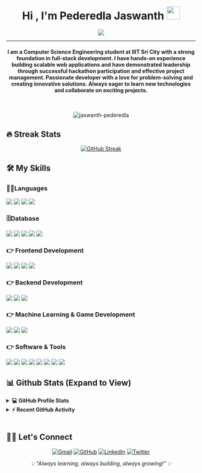 <h1 align="center">Hi , I'm Pederedla Jaswanth <img src="https://media.giphy.com/media/hvRJCLFzcasrR4ia7z/giphy.gif" width="35"></h1>
<p align="center">
 <a href="https://github.com/DenverCoder1/readme-typing-svg"><img src="https://readme-typing-svg.herokuapp.com?lines=Full-Stack+Web+Developer;Computer+Science+Student;Always+learning+new+things;&center=true&width=500&height=50&font=georgia&color=F7F7F7"></a>
</p>
<hr/>
<h4 align="center">I am a Computer Science Engineering student at IIIT Sri City with a strong foundation in full-stack development. I have hands-on experience building scalable web applications and have demonstrated leadership through successful hackathon participation and effective project management. Passionate developer with a love for problem-solving and creating innovative solutions. Always eager to learn new technologies and collaborate on exciting projects.</h4>
<br>
<p align="center"> <img src="https://komarev.com/ghpvc/?username=jaswanth-pederedla&label=Jaswanth's%20Profile%20Views%20&color=dc143c&style=plastic" alt="jaswanth-pederedla" /> </p>

## 🔥 Streak Stats
<p align="center">
  <a href="https://git.io/streak-stats">
    <img src="https://streak-stats.demolab.com?user=jaswanth-pederedla&theme=blueberry-duo&short_numbers=true" alt="GitHub Streak" />
  </a>
</p>

## 🛠️ My Skills

### 👨‍💻Languages
[![](https://img.shields.io/badge/C%20-%232370ED.svg?logo=c&logoColor=white)]()
[![](https://img.shields.io/badge/Java-%23007396.svg?logo=java&logoColor=white)]()
[![](https://img.shields.io/badge/JavaScript%20-%23F7DF1E.svg?logo=javascript&logoColor=black)]()
[![](https://img.shields.io/badge/Python%20-%2314354C.svg?logo=python&logoColor=white)]()

### 🗄️Database
[![](https://img.shields.io/badge/MongoDB-%234ea94b.svg?logo=mongodb&logoColor=white)]()
[![](https://img.shields.io/badge/MySQL-00000F.svg?logo=mysql&logoColor=white)]()
[![](https://img.shields.io/badge/GitHub%20Pages-%23327FC7.svg?logo=github&logoColor=white)]()
[![](https://img.shields.io/badge/Netlify-%23000000.svg?logo=netlify&logoColor=#00C7B7)]()
[![](https://img.shields.io/badge/Vercel-%23000000.svg?logo=vercel&logoColor=white)]()

### 👉 Frontend Development
[![](https://img.shields.io/badge/HTML5%20-%23E34F26.svg?logo=html5&logoColor=white)]()
[![](https://img.shields.io/badge/CSS%20-%231572B6.svg?logo=css3&logoColor=white)]()
[![](https://img.shields.io/badge/React%20-%2320232a.svg?logo=react&logoColor=%2361DAFB)]()
[![](https://img.shields.io/badge/Tailwind%20CSS-%2338B2AC.svg?logo=tailwind-css&logoColor=white)]()

### 👉 Backend Development
[![](https://img.shields.io/badge/Node.js%20-%2343853D.svg?logo=node.js&logoColor=white)]()
[![](https://img.shields.io/badge/Express.js%20-%23404d59.svg?logo=express&logoColor=white)]()
[![](https://img.shields.io/badge/GraphQL-E10098?logo=graphql&logoColor=white)]()

### 👉 Machine Learning & Game Development
[![](https://img.shields.io/badge/TensorFlow-%23FF6F00.svg?logo=TensorFlow&logoColor=white)]()
[![](https://img.shields.io/badge/Streamlit-%23FF4B4B.svg?logo=streamlit&logoColor=white)]()
[![](https://img.shields.io/badge/Pygame-%23000000.svg?logo=python&logoColor=white)]()

### 👉 Software & Tools
[![](https://img.shields.io/badge/Git%20-%23F05033.svg?logo=git&logoColor=white)]()
[![](https://img.shields.io/badge/GitHub-%23121011.svg?logo=github&logoColor=white)]()
[![](https://img.shields.io/badge/Docker-%230db7ed.svg?logo=docker&logoColor=white)]()
[![](https://img.shields.io/badge/Postman-FF6C37?logo=postman&logoColor=white)]()
[![](https://img.shields.io/badge/Visual%20Studio%20Code-0078d7.svg?logo=visual-studio-code&logoColor=white)]()
[![](https://img.shields.io/badge/Swagger-%23Clojure.svg?logo=swagger&logoColor=white)]()
[![](https://img.shields.io/badge/Webpack-%238DD6F9.svg?logo=webpack&logoColor=black)]()
[![](https://img.shields.io/badge/npm-%23000000.svg?logo=npm&logoColor=white)]()

## 📊 Github Stats (Expand to View)

<details> 
  <summary><b>💻 GitHub Profile Stats</b></summary>
  <br/>
  <p align="center">
    <a href="https://github.com/jaswanth-pederedla"><img align="center" src="https://github-readme-stats.vercel.app/api?username=jaswanth-pederedla&show_icons=true&locale=en&theme=algolia" alt="jaswanth-pederedla" height="192px"/></a>
	</p>
	<p  align="center">
	  <img src="https://github-readme-stats.vercel.app/api/top-langs?username=jaswanth-pederedla&show_icons=true&locale=en&layout=compact&theme=algolia" alt="jaswanth-pederedla" height="192px"/>
	</p>
  <br/>
  <b>Note:</b> Top languages is only a metric of the languages my public code consists of and doesn't reflect experience or skill level.
  </p>
</details>

<details>
  <summary><b>⚡ Recent GitHub Activity</b></summary>
  <br/>
	<a href="https://github.com/jaswanth-pederedla"><img alt="Jaswanth's Activity Graph" src="https://github-readme-activity-graph.vercel.app/graph?username=jaswanth-pederedla&custom_title=Jaswanth%20Pederedla's%20Contribution%20Graph&theme=react-dark" /></a>
  <br/>
</details>

<br/>

## 🙋‍♂️ Let's Connect

<p align="center">
  <a href="mailto:jaswanth.p22@iiits.in"><img src="https://img.icons8.com/bubbles/50/000000/gmail.png" alt="Gmail"/></a>
	<a href="https://github.com/jaswanth-pederedla"><img src="https://img.icons8.com/bubbles/50/000000/github.png" alt="GitHub"/></a>
	<a href="https://www.linkedin.com/in/jaswanth-pederedla/"><img src="https://img.icons8.com/bubbles/50/000000/linkedin.png" alt="LinkedIn"/></a>
	<a href="https://x.com/Jaswanth3007k"><img src="https://img.icons8.com/bubbles/50/000000/x.png" alt="Twitter"/></a>
</p>

<p align="center">
  <i>💡 "Always learning, always building, always growing!" 💡</i>
</p>
